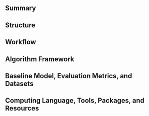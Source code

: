 ## Summary
## Structure
## Workflow
## Algorithm Framework
## Baseline Model, Evaluation Metrics, and Datasets
## Computing Language, Tools, Packages, and Resources